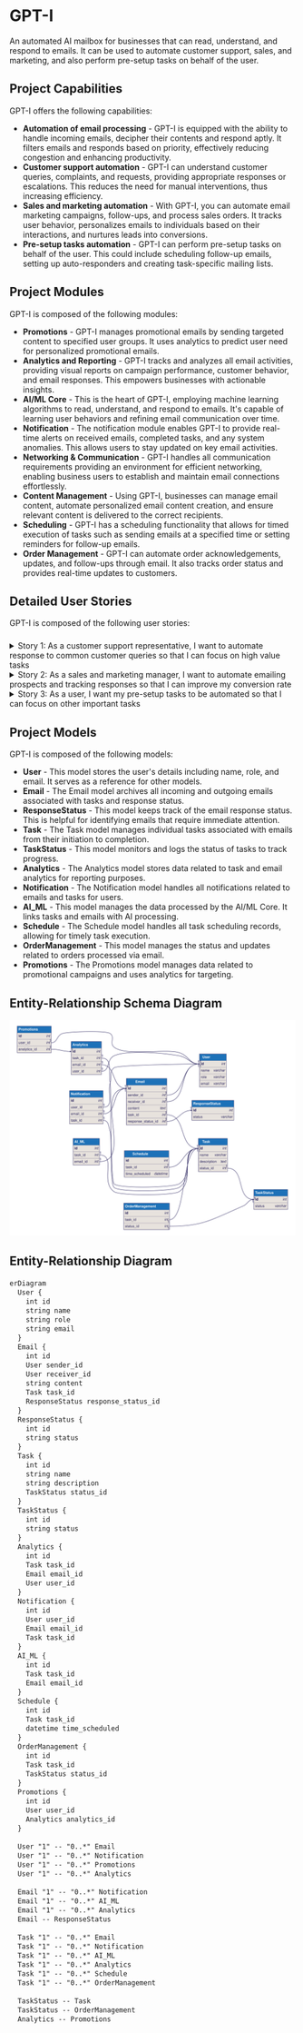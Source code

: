 
# GPT-I

An automated AI mailbox for businesses that can read, understand, and respond to emails. It can be used to automate customer support, sales, and marketing, and also perform pre-setup tasks on behalf of the user.



## Project Capabilities
GPT-I offers the following capabilities:

- **Automation of email processing** - GPT-I is equipped with the ability to handle incoming emails, decipher their contents and respond aptly. It filters emails and responds based on priority, effectively reducing congestion and enhancing productivity.
- **Customer support automation** - GPT-I can understand customer queries, complaints, and requests, providing appropriate responses or escalations. This reduces the need for manual interventions, thus increasing efficiency.
- **Sales and marketing automation** - With GPT-I, you can automate email marketing campaigns, follow-ups, and process sales orders. It tracks user behavior, personalizes emails to individuals based on their interactions, and nurtures leads into conversions.
- **Pre-setup tasks automation** - GPT-I can perform pre-setup tasks on behalf of the user. This could include scheduling follow-up emails, setting up auto-responders and creating task-specific mailing lists.



## Project Modules
GPT-I is composed of the following modules:

- **Promotions** - GPT-I manages promotional emails by sending targeted content to specified user groups. It uses analytics to predict user need for personalized promotional emails.
- **Analytics and Reporting** - GPT-I tracks and analyzes all email activities, providing visual reports on campaign performance, customer behavior, and email responses. This empowers businesses with actionable insights.
- **AI/ML Core** - This is the heart of GPT-I, employing machine learning algorithms to read, understand, and respond to emails. It's capable of learning user behaviors and refining email communication over time.
- **Notification** - The notification module enables GPT-I to provide real-time alerts on received emails, completed tasks, and any system anomalies. This allows users to stay updated on key email activities.
- **Networking & Communication** - GPT-I handles all communication requirements providing an environment for efficient networking, enabling business users to establish and maintain email connections effortlessly.
- **Content Management** - Using GPT-I, businesses can manage email content, automate personalized email content creation, and ensure relevant content is delivered to the correct recipients.
- **Scheduling** - GPT-I has a scheduling functionality that allows for timed execution of tasks such as sending emails at a specified time or setting reminders for follow-up emails.
- **Order Management** - GPT-I can automate order acknowledgements, updates, and follow-ups through email. It also tracks order status and provides real-time updates to customers.




## Detailed User Stories
GPT-I is composed of the following user stories:

### 
<details>
    <summary>Story 1: As a customer support representative, I want to automate response to common customer queries so that I can focus on high value tasks</summary>

- **Goal:** Improve customer support productivity and efficiency
- **Modules:** AI/ML Core, Networking & Communication, Notification, Analytics and Reporting

#### Workflow
User Story Goal: Improve customer support productivity and efficiency

Goal Oriented Code Development Workflow:
1. AI/ML Core: Develop an AI/ML module that can effectively read and understand the content of incoming emails.
2. Networking & Communication: Implement functionality to automatically send responses to the sender of the email. The response content should be based on the understanding of the AI/ML module.
3. Notification: As part of the automated process, generate notifications for the customer support representative whenever the AI module decides a human response is needed, or whenever the system gets a complex query email.
4. Analytics and Reporting: Collect and analyze data on the number of automatically answered emails, the number of emails requiring human interference, efficiency of the AI/ML module, etc. This data can be used to measure and improve the system over time.

After each development step, a corresponding set of tests should be performed to ensure the functionality of each module.

#### Sequence Diagram
```mermaid
  sequenceDiagram 
User->>AI/ML: Pass incoming email for understanding 
AI/ML-->>User: Determines if it can respond 
Note right of AI/ML: If it can answer,
AI/ML->> Networking & Communication: Pass response to email sender
Networking & Communication-->>User: Notify that response sent 
Note right of AI/ML: If it cannot answer,
AI/ML->>Notification: Indicate human response is needed 
Notification-->>User: Alert of task 
User->>Analytics: Log actions 
Analytics->>User: Provide data for reports
```
    
#### Milestones

#### Develop AI/ML Core
- Design an optimal AI learning model that fits the requirement of understanding emails content

- Code the AI/ML module based on designed architecture

- Test the AI/ML core module with various sample emails content to ensure it works correctly



#### Develop Networking and Communication
- Build a system that uses the outputs of AI/ML Core to automatically send replies to email senders

- Incorporate the ability for the system to send and receive emails

- Ensure the response and email communication systems work correctly and reliably



#### Develop Notification System
- Design a system that will trigger notifications based on AI/ML core outputs

- Link the notification system with AI/ML Core to receive necessary triggers

- Test scenarios to ensure notification system triggers correctly



#### Develop Analytics and Reporting
- Create a means to record and assess data related to automatic replies, human interactions, and AI/ML efficiency

- Build the analytics system according to the design and integrate with the rest of the modules

- Ensure the analytics and reporting systems record data accurately and generate correct reports




</details>
    

<details>
    <summary>Story 2: As a sales and marketing manager, I want to automate emailing prospects and tracking responses so that I can improve my conversion rate</summary>

- **Goal:** Increase sales and marketing efficiency
- **Modules:** AI/ML Core, Networking & Communication, Analytics and Reporting, Promotions

#### Workflow
1. Leverage the 'AI/ML Core' to parse emails, understand their content, and generate suitable responses.
2. Use 'Networking & Communication' to actually handle the sending and receiving of emails.
3. Extend 'Promotions' module to support automated emailing prospects and tracking conversions.
4. The 'Analytics and Reporting' module should keep track of responses and conversions, providing useful reports.
5. All modules should work together to improve conversion rates through efficient automated emailing and tracking.

#### Sequence Diagram
```mermaid
  sequenceDiagram
    participant User as Sales and Marketing Manager
    participant AI_MC as AI/ML Core 
    participant NC as Networking & Communication 
    participant AR as Analytics and Reporting 
    participant PM as Promotions 

    User->>AI_MC: Provides Email Contents
    AI_MC->>NC: Processes and Sends Email
    NC->>User: Confirmation of Email Sent
    NC-->>AI_MC: Receives Email Reply
    AI_MC-->>AR: Sends Data for Analysis
    AR-->>User: Provides Response and Conversion Reports
    AR->>PM: Updates Promotions based on Reports
    PM->>User: Updates on Advertising Strategies 
```
    
#### Milestones

#### Development of AI/ML Core Module
- Setting up the foundational environment where the AI/ML models will be trained and tested.

- Use a suitable dataset to train the AI model to understand the content of the emails.

- Develop the algorithm for the AI model to generate appropriate responses based on email content.



#### Implementation of Networking & Communication Module
- Code the functionality to send emails using an external service.

- Code the functionality to receive emails using an external service.



#### Extend Promotions Module
- Extend the existing Promotions module to be able to automatically email prospects.

- Add feature to keep track of successful conversions from email campaigns.



#### Integration of Analytics and Reporting Module
- Add feature to track responses and behaviour of recipients in reaction to sent emails.

- Create reports to summarize conversion rates, responses, and other useful measurements.



#### System Integration and Testing
- Integrate AI/ML Core, Networking & Communication, Promotions, and Analytics & Reporting modules to work together.

- Test the whole system to ensure all modules work together seamlessly, and the user story goal is met.




</details>
    

<details>
    <summary>Story 3: As a user, I want my pre-setup tasks to be automated so that I can focus on other important tasks</summary>

- **Goal:** Simplify routine tasks
- **Modules:** AI/ML Core, Networking & Communication, Order Management, Scheduling

#### Workflow
1. User input is received: The Networking & Communication module receives an email instructing it to carry out a pre-setup task.
2. Understand user input: The AI/ML Core uses natural language processing (NLP) to read, understand the email.
3. Identify and schedule task: The AI/ML Core identifies the task needed to be accomplished, the Order Management module defines the sequence of operations, then the Scheduling module schedules it.
4. Execute task: The appropriate module(in this case, the Order Management module) performs the task.
5. Send feedback: Once the task is performed, the Networking & Communication module sends an email in response to the initial email, notifying the user that the task has been completed.

#### Sequence Diagram
```mermaid
  sequenceDiagram
 User ->> Networking & Communication: Send email
 Networking & Communication -->> AI/ML Core: Forward email
 AI/ML Core -->> AI/ML Core: Understand email
 AI/ML Core -->> Order Management: Identify task
 Order Management -->> Scheduling: Define operations
 Scheduling -->> Order Management: Schedule Operations
 Order Management -->> Task Module: Execute Task
 Task Module -->> Networking & Communication: Notify completion
 Networking & Communication ->> User: Send confirmation email
```
    
#### Milestones

#### Setting up the Communication & Networking module
- Implement functionality that allows the module to receive emails

- Implement functionality that allows the module to send emails



#### Implementing the AI/ML Core
- Develop the component of the AI/ML Core that understands natural language

- Develop a component that based on the data received from the NLP component can identify what tasks need to be performed



#### Implementing the Order Management Module
- Create functionality that defines the sequence of operations for each identified task.

- Develop the component that actually perform the tasks.



#### Implementing the Scheduling Module
- Develop a module that schedules tasks based on their sequence



#### Integration of all Modules
- Ensure proper communication and data transfer of all modules

- Setup a master control flow that correctly dictates which module is called at what time and in what order

- After tasks are executed, ensure that feedback is sent back to the user through the Networking & Communication module




</details>
    

  
## Project Models
GPT-I is composed of the following models:

- **User** - This model stores the user's details including name, role, and email. It serves as a reference for other models.
- **Email** - The Email model archives all incoming and outgoing emails associated with tasks and response status.
- **ResponseStatus** - This model keeps track of the email response status. This is helpful for identifying emails that require immediate attention.
- **Task** - The Task model manages individual tasks associated with emails from their initiation to completion.
- **TaskStatus** - This model monitors and logs the status of tasks to track progress.
- **Analytics** - The Analytics model stores data related to task and email analytics for reporting purposes.
- **Notification** - The Notification model handles all notifications related to emails and tasks for users.
- **AI_ML** - This model manages the data processed by the AI/ML Core. It links tasks and emails with AI processing.
- **Schedule** - The Schedule model handles all task scheduling records, allowing for timely task execution.
- **OrderManagement** - This model manages the status and updates related to orders processed via email.
- **Promotions** - The Promotions model manages data related to promotional campaigns and uses analytics for targeting.

  
## Entity-Relationship Schema Diagram
![Entity Relationship Schema Diagram](./arch.svg)

## Entity-Relationship Diagram
```mermaid
erDiagram
  User {
    int id
    string name
    string role
    string email
  }
  Email {
    int id
    User sender_id
    User receiver_id
    string content
    Task task_id
    ResponseStatus response_status_id
  }
  ResponseStatus {
    int id
    string status
  }
  Task {
    int id
    string name
    string description
    TaskStatus status_id
  }
  TaskStatus {
    int id
    string status
  }
  Analytics {
    int id
    Task task_id
    Email email_id
    User user_id
  }
  Notification {
    int id
    User user_id
    Email email_id
    Task task_id
  }
  AI_ML {
    int id
    Task task_id
    Email email_id
  }
  Schedule {
    int id
    Task task_id
    datetime time_scheduled
  }
  OrderManagement {
    int id
    Task task_id
    TaskStatus status_id
  }
  Promotions {
    int id
    User user_id
    Analytics analytics_id
  }
  
  User "1" -- "0..*" Email
  User "1" -- "0..*" Notification
  User "1" -- "0..*" Promotions
  User "1" -- "0..*" Analytics
  
  Email "1" -- "0..*" Notification
  Email "1" -- "0..*" AI_ML
  Email "1" -- "0..*" Analytics
  Email -- ResponseStatus
  
  Task "1" -- "0..*" Email
  Task "1" -- "0..*" Notification
  Task "1" -- "0..*" AI_ML
  Task "1" -- "0..*" Analytics
  Task "1" -- "0..*" Schedule
  Task "1" -- "0..*" OrderManagement
  
  TaskStatus -- Task
  TaskStatus -- OrderManagement
  Analytics -- Promotions

```


